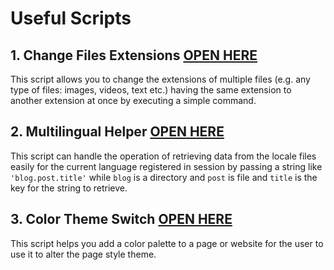 Useful Scripts
==============

## 1. Change Files Extensions [OPEN HERE](https://github.com/Mustafa-Kamel/Useful-Scripts/tree/master/Change%20Files%20Extension)
This script allows you to change the extensions of multiple files (e.g. any type of files: images, videos, text etc.) having the same extension to another extension at once by executing a simple command.


## 2. Multilingual Helper [OPEN HERE](https://github.com/Mustafa-Kamel/Useful-Scripts/tree/master/Multilingual%20Helper)
This script can handle the operation of retrieving data from the locale files easily for the current language registered in session by passing a string like `'blog.post.title'` while `blog` is a directory and `post` is file and `title` is the key for the string to retrieve.


## 3. Color Theme Switch [OPEN HERE](https://github.com/Mustafa-Kamel/Useful-Scripts/tree/master/Color%20Theme%20Switch)
This script helps you add a color palette to a page or website for the user to use it to alter the page style theme.